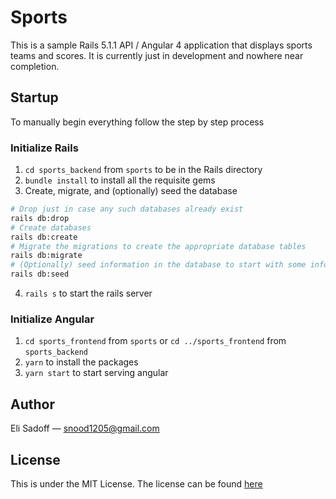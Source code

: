# Sports

This is a sample Rails 5.1.1 API / Angular 4 application that displays sports teams and scores. It is currently just in development and nowhere near completion.

## Startup

To manually begin everything follow the step by step process

### Initialize Rails
1. `cd sports_backend` from `sports` to be in the Rails directory
2. `bundle install` to install all the requisite gems
3. Create, migrate, and (optionally) seed the database
```bash
# Drop just in case any such databases already exist
rails db:drop
# Create databases
rails db:create
# Migrate the migrations to create the appropriate database tables
rails db:migrate
# (Optionally) seed information in the database to start with some information
rails db:seed
```
4. `rails s` to start the rails server

### Initialize Angular
1. `cd sports_frontend` from `sports` or `cd ../sports_frontend` from `sports_backend`
2. `yarn` to install the packages
3. `yarn start` to start serving angular


## Author

Eli Sadoff &mdash; [snood1205@gmail.com](mailto:snood1205@gmail.com)

## License

This is under the MIT License. The license can be found [here](LICENSE.txt)
